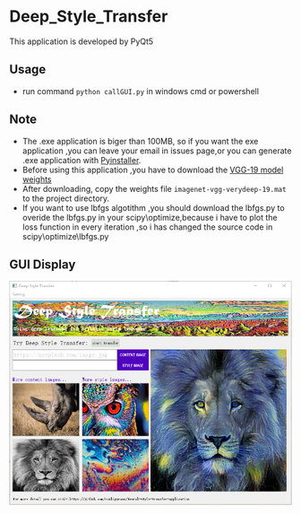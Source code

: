 # Deep_Style_Transfer
This application is developed by PyQt5

## Usage
* run command `python callGUI.py` in windows cmd or powershell
## Note
* The .exe application is biger than 100MB, so if you want the exe application ,you can leave your email in issues page,or you can generate .exe application with [Pyinstaller](https://github.com/pyinstaller/pyinstaller).
* Before using this application ,you have to download the [VGG-19 model weights](http://www.vlfeat.org/matconvnet/pretrained/)
* After downloading, copy the weights file `imagenet-vgg-verydeep-19.mat` to the project directory.
* If you want to use lbfgs algotithm ,you should download the lbfgs.py to overide the lbfgs.py in your scipy\optimize,because i have to plot the loss function in every iteration ,so i has changed the source code in scipy\optimize\lbfgs.py

## GUI Display
<p align="center">
<img src="NeuralStyleTransferSrc/icon/GUI.PNG" width="512"/>
</p>
